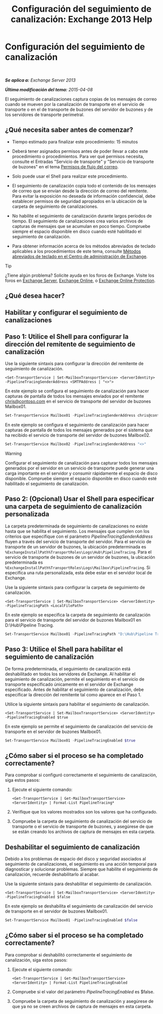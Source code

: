 ﻿---
title: 'Configuración del seguimiento de canalización: Exchange 2013 Help'
TOCTitle: Configuración del seguimiento de canalización
ms:assetid: 10293c83-2157-474e-840d-942e064a4672
ms:mtpsurl: https://technet.microsoft.com/es-es/library/JJ916678(v=EXCHG.150)
ms:contentKeyID: 52062004
ms.date: 05/22/2018
mtps_version: v=EXCHG.150
ms.translationtype: MT
---

# Configuración del seguimiento de canalización

 

_**Se aplica a:** Exchange Server 2013_

_**Última modificación del tema:** 2015-04-08_

El seguimiento de canalizaciones captura copias de los mensajes de correo cuando se mueven por la canalización de transporte en el servicio de transporte o en el de transporte de buzones del servidor de buzones y de los servidores de transporte perimetral.

## ¿Qué necesita saber antes de comenzar?

  - Tiempo estimado para finalizar este procedimiento: 15 minutos

  - Deberá tener asignados permisos antes de poder llevar a cabo este procedimiento o procedimientos. Para ver qué permisos necesita, consulte el Entradas "Servicio de transporte" y "Servicio de transporte de buzones" en el tema [Permisos de flujo del correo](mail-flow-permissions-exchange-2013-help.md).

  - Solo puede usar el Shell para realizar este procedimiento.

  - El seguimiento de canalización copia todo el contenido de los mensajes de correo que se envían desde la dirección de correo del remitente. Para evitar la exposición no deseada de información confidencial, debe establecer permisos de seguridad apropiados en la ubicación de la carpeta de seguimiento de canalizaciones.

  - No habilite el seguimiento de canalización durante largos períodos de tiempo. El seguimiento de canalizaciones crea varios archivos de capturas de mensajes que se acumulan en poco tiempo. Compruebe siempre el espacio disponible en disco cuando esté habilitado el seguimiento de canalización.

  - Para obtener información acerca de los métodos abreviados de teclado aplicables a los procedimientos de este tema, consulte [Métodos abreviados de teclado en el Centro de administración de Exchange](keyboard-shortcuts-in-the-exchange-admin-center-exchange-online-protection-help.md).


> [!TIP]
> ¿Tiene algún problema? Solicite ayuda en los foros de Exchange. Visite los foros en <A href="https://go.microsoft.com/fwlink/p/?linkid=60612">Exchange Server</A>, <A href="https://go.microsoft.com/fwlink/p/?linkid=267542">Exchange Online</A>, o <A href="https://go.microsoft.com/fwlink/p/?linkid=285351">Exchange Online Protection</A>.



## ¿Qué desea hacer?

## Habilitar y configurar el seguimiento de canalizaciones

## Paso 1: Utilice el Shell para configurar la dirección del remitente de seguimiento de canalización

Use la siguiente sintaxis para configurar la dirección del remitente de seguimiento de canalización.

    <Set-TransportService | Set-MailboxTransportService> <ServerIdentity> -PipelineTracingSenderAddress <SMTPAddress | "<>">

En este ejemplo se configura el seguimiento de canalización para hacer capturas de pantalla de todos los mensajes enviados por el remitente chris@contoso.com en el servicio de transporte del servidor de buzones Mailbox01.

```powershell
Set-TransportService Mailbox01 -PipelineTracingSenderAddress chris@contoso.com
```

En este ejemplo se configura el seguimiento de canalización para hacer capturas de pantalla de todos los mensajes generados por el sistema que ha recibido el servicio de transporte del servidor de buzones Mailbox02.

```powershell
Set-TransportService Mailbox02 -PipelineTracingSenderAddress "<>"
```


> [!WARNING]
> Configurar el seguimiento de canalización para capturar todos los mensajes generados por el servidor en un servicio de transporte puede generar una carga importante en el servidor y consumir rápidamente el espacio de disco disponible. Compruebe siempre el espacio disponible en disco cuando esté habilitado el seguimiento de canalización.



## Paso 2: (Opcional) Usar el Shell para especificar una carpeta de seguimiento de canalización personalizada

La carpeta predeterminada de seguimiento de canalizaciones no existe hasta que se habilita el seguimiento. Los mensajes que cumplen con los criterios que especifique con el parámetro *PipelineTracingSenderAddress* fluyen a través del servicio de transporte del servidor. Para el servicio de transporte de un servidor de buzones, la ubicación predeterminada es `%ExchangeInstallPath%TransportRoles\Logs\Hub\PipelineTracing`. Para el servicio de transporte de buzones de un servidor de buzones, la ubicación predeterminada es `%ExchangeInstallPath%TransportRoles\Logs\Mailbox\PipelineTracing`. Si especifica una ruta personalizada, esta debe estar en el servidor local de Exchange.

Use la siguiente sintaxis para configurar la carpeta de seguimiento de canalización.

    <Set-TransportService | Set-MailboxTransportService> <ServerIdentity> -PipelineTracingPath <LocalFilePath>

En este ejemplo se especifica la carpeta de seguimiento de canalización para el servicio de transporte del servidor de buzones Mailbox01 en D:\\Hub\\Pipeline Tracing.

```powershell
Set-TransportService Mailbox01 -PipelineTracingPath "D:\Hub\Pipeline Tracing"
```

## Paso 3: Utilice el Shell para habilitar el seguimiento de canalización

De forma predeterminada, el seguimiento de canalización está deshabilitado en todos los servidores de Exchange. Al habilitar el seguimiento de canalización, permite el seguimiento en el servicio de transporte especificado únicamente en el servidor de Exchange especificado. Antes de habilitar el seguimiento de canalización, debe especificar la dirección del remitente tal como aparece en el Paso 1.

Utilice la siguiente sintaxis para habilitar el seguimiento de canalización.

    <Set-TransportService | Set-MailboxTransportService> <ServerIdentity> -PipelineTracingEnabled $true

En este ejemplo se permite el seguimiento de canalización del servicio de transporte en el servidor de buzones Mailbox01.

```powershell
Set-TransportService Mailbox01 -PipelineTracingEnabled $true
```

## ¿Cómo saber si el proceso se ha completado correctamente?

Para comprobar si configuró correctamente el seguimiento de canalización, siga estos pasos:

1.  Ejecute el siguiente comando:
    
        <Get-TransportService | Get-MailboxTransportService> <ServerIdentity> | Format-List PipelineTracing*

2.  Verifique que los valores mostrados son los valores que ha configurado.

3.  Compruebe la carpeta de seguimiento de canalización del servicio de transporte o el servicio de transporte de buzones, y asegúrese de que se están creando los archivos de captura de mensajes en esta carpeta.

## Deshabilitar el seguimiento de canalización

Debido a los problemas de espacio del disco y seguridad asociados al seguimiento de canalizaciones, el seguimiento es una acción temporal para diagnosticar y solucionar problemas. Siempre que habilite el seguimiento de canalización, recuerde deshabilitarlo al acabar.

Use la siguiente sintaxis para deshabilitar el seguimiento de canalización.

    <Set-TransportService | Set-MailboxTransportService> <ServerIdentity> -PipelineTracingEnabled $false

En este ejemplo se deshabilita el seguimiento de canalización del servicio de transporte en el servidor de buzones Mailbox01.

```powershell
Set-TransportService Mailbox01 -PipelineTracingEnabled $false
```

## ¿Cómo saber si el proceso se ha completado correctamente?

Para comprobar si deshabilitó correctamente el seguimiento de canalización, siga estos pasos:

1.  Ejecute el siguiente comando:
    
        <Get-TransportService | Get-MailboxTransportService> <ServerIdentity> | Format-List PipelineTracingEnabled

2.  Compruebe si el valor del parámetro *PipelineTracingEnabled* es $false.

3.  Compruebe la carpeta de seguimiento de canalización y asegúrese de que ya no se creen archivos de captura de mensajes en esta carpeta.

